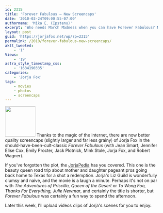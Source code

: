 ```yaml
---
id: 2315
title: 'Forever Fabulous — New Screencaps'
date: '2010-03-24T09:00:55-07:00'
authorname: 'Mika E. (Ipstenu)'
excerpt: 'Who needs March Madness when you can have Forever Fabulous? New screencaps for you and promises for later this week!'
layout: post
guid: 'https://jorjafox.net/wp/?p=2315'
permalink: /2010/forever-fabulous-new-screencaps/
aktt_tweeted:
    - '1'
Views:
    - '19'
astra_style_timestamp_css:
    - '1634190335'
categories:
    - 'Jorja Fox'
tags:
    - movies
    - photos
    - screencaps
---
```


<a href="//static.jorjafox.net/wordpress/2010/03/foreverfab-001.jpg"><img src="//static.jorjafox.net/wordpress/2010/03/foreverfab-001-100x100.jpg" alt="" title="foreverfab-001" width="100" height="100" class="alignleft size-thumbnail wp-image-2316" /></a> Thanks to the magic of the internet, there are now better quality screencaps (slightly larger and far less grainy) of Jorja Fox in the should-have-been-cult-classic _Forever Fabulous_ (with Jean Smart, Jennifer Elise Cox, Emily Procter, Jack Plotnick, Mink Stole, Jorja Fox, and Robert Wagner).

If you've forgotten the plot, the <a href="https://jorjafox.net/wiki/Forever_Fabulous">JorjaPedia</a> has you covered.  This one is the beauty queen road trip about mother and daughter pageant pros going back home to Texas for a shot a redemption. Jorja's Liz Guild is wonderfully clumsy and naive, and the movie is a laugh a minute.  Perhaps it's not on par with _The Adventures of Priscilla, Queen of the Desert_ or _To Wong Foo, Thanks For Everything, Julie Newmar_, and certainly the title is shorter, but _Forever Fabulous_ was certainly a fun way to spend the afternoon.

Later this week, I'll upload videos clips of Jorja's scenes for you to enjoy.
